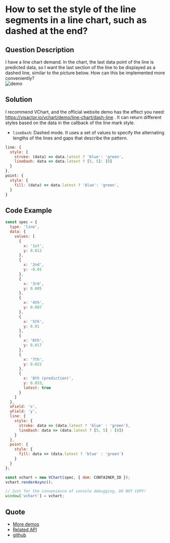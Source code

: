 # How to set the style of the line segments in a line chart, such as dashed at the end?

## Question Description

I have a line chart demand. In the chart, the last data point of the line is predicted data, so I want the last section of the line to be displayed as a dashed line, similar to the picture below. How can this be implemented more conveniently?  
![demo](/vchart/faq/19-0.png)

## Solution

I recommend VChart, and the official website demo has the effect you need: https://visactor.io/vchart/demo/line-chart/dash-line . It can return different styles based on the data in the callback of the line mark style.

- `lineDash`: Dashed mode. It uses a set of values to specify the alternating lengths of the lines and gaps that describe the pattern.

```js
line: {
  style: {
    stroke: (data) => data.latest ? 'blue': 'green',
    lineDash: data => data.latest ? [5, 5]: [0]
  }
},
point: {
  style: {
    fill: (data) => data.latest ? 'blue': 'green',
  }
}
```

## Code Example

```javascript livedemo
const spec = {
  type: 'line',
  data: {
    values: [
      {
        x: '1st',
        y: 0.012
      },
      {
        x: '2nd',
        y: -0.01
      },
      {
        x: '3rd',
        y: 0.005
      },
      {
        x: '4th',
        y: 0.007
      },
      {
        x: '5th',
        y: 0.01
      },
      {
        x: '6th',
        y: 0.017
      },
      {
        x: '7th',
        y: 0.022
      },
      {
        x: '8th (prediction)',
        y: 0.033,
        latest: true
      }
    ]
  },
  xField: 'x',
  yField: 'y',
  line: {
    style: {
      stroke: data => (data.latest ? 'blue' : 'green'),
      lineDash: data => (data.latest ? [5, 5] : [0])
    }
  },
  point: {
    style: {
      fill: data => (data.latest ? 'blue' : 'green')
    }
  }
};

const vchart = new VChart(spec, { dom: CONTAINER_ID });
vchart.renderAsync();

// Just for the convenience of console debugging, DO NOT COPY!
window['vchart'] = vchart;
```

## Quote

- [More demos](https://visactor.io/vchart/demo/line-chart/dash-line)
- [Related API](https://visactor.io/vchart/option/lineChart#line.style)
- [github](https://github.com/VisActor/VChart)
